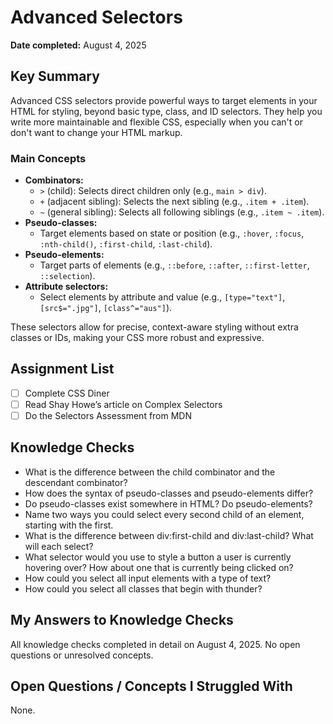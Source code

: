 # Advanced Selectors

**Date completed:** August 4, 2025

## Key Summary

Advanced CSS selectors provide powerful ways to target elements in your HTML for styling, beyond basic type, class, and ID selectors. They help you write more maintainable and flexible CSS, especially when you can't or don't want to change your HTML markup.

### Main Concepts
- **Combinators:**
  - `>` (child): Selects direct children only (e.g., `main > div`).
  - `+` (adjacent sibling): Selects the next sibling (e.g., `.item + .item`).
  - `~` (general sibling): Selects all following siblings (e.g., `.item ~ .item`).
- **Pseudo-classes:**
  - Target elements based on state or position (e.g., `:hover`, `:focus`, `:nth-child()`, `:first-child`, `:last-child`).
- **Pseudo-elements:**
  - Target parts of elements (e.g., `::before`, `::after`, `::first-letter`, `::selection`).
- **Attribute selectors:**
  - Select elements by attribute and value (e.g., `[type="text"]`, `[src$=".jpg"]`, `[class^="aus"]`).

These selectors allow for precise, context-aware styling without extra classes or IDs, making your CSS more robust and expressive.

## Assignment List
- [ ] Complete CSS Diner
- [ ] Read Shay Howe’s article on Complex Selectors
- [ ] Do the Selectors Assessment from MDN

## Knowledge Checks
- What is the difference between the child combinator and the descendant combinator?
- How does the syntax of pseudo-classes and pseudo-elements differ?
- Do pseudo-classes exist somewhere in HTML? Do pseudo-elements?
- Name two ways you could select every second child of an element, starting with the first.
- What is the difference between div:first-child and div:last-child? What will each select?
- What selector would you use to style a button a user is currently hovering over? How about one that is currently being clicked on?
- How could you select all input elements with a type of text?
- How could you select all classes that begin with thunder?


## My Answers to Knowledge Checks

All knowledge checks completed in detail on August 4, 2025. No open questions or unresolved concepts.

## Open Questions / Concepts I Struggled With

None.

